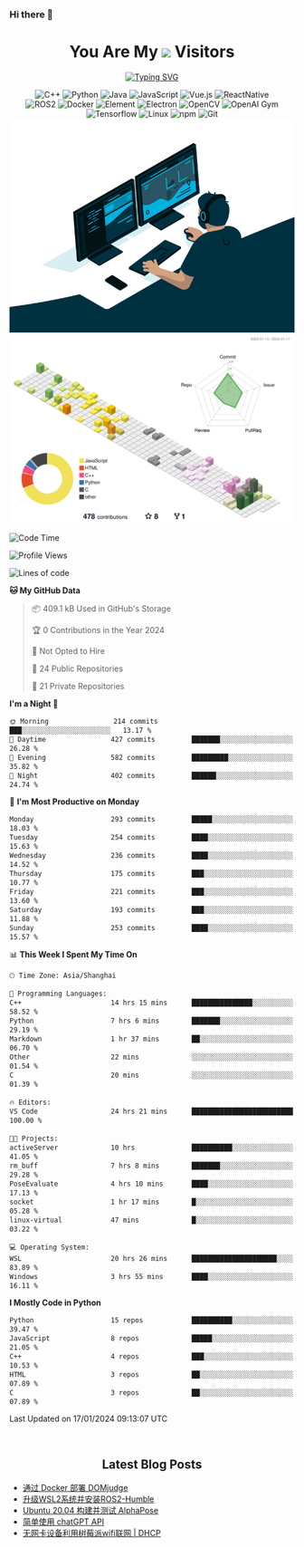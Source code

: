 ### Hi there 👋

<div align="center">
  <h1>
    You Are My <img src="https://profile-counter.glitch.me/fateryu/count.svg"> Visitors
  </h1>
  <!--<img align="center" src="https://github-readme-stats-git-masterrstaa-rickstaa.vercel.app/api?username=FaterYU&show_icons=true&count_private=true"/>-->

  <a href="https://git.io/typing-svg"><img src="https://readme-typing-svg.demolab.com?font=Fira+Code&pause=500&center=true&vCenter=true&random=false&width=435&lines=Talk+is+cheap.+Show+me+the+code." alt="Typing SVG" /></a>

  <img src="https://img.shields.io/badge/C++-512BD4?style=flat-square&logo=cplusplus&logoColor=ffffff" alt="C++">
  <img src="https://img.shields.io/badge/-Python-37A6AB?style=flat-square&logo=python&logoColor=ffffff" alt="Python">
  <img src="https://img.shields.io/badge/-Java-007396?style=flat-square&logo=java&logoColor=ffffff" alt="Java">
  <img src="https://img.shields.io/badge/JavaScript-F7DF1E?style=flat-square&logo=JavaScript&logoColor=ffffff" alt="JavaScript">
  <img src="https://img.shields.io/badge/-Vue.js-4FC08D?style=flat-square&logo=Vue.js&logoColor=ffffff" alt="Vue.js">
  <img src="https://img.shields.io/badge/ReactNative-813144?style=flat-square&logo=react&logoColor=ffffff" alt="ReactNative">
  </br>
  <img src="https://img.shields.io/badge/-ROS2-8DD6F9?style=flat-square&logo=ros&logoColor=ffffff" alt="ROS2">
  <img src="https://img.shields.io/badge/Docker-2496ED?style=flat-square&logo=docker&logoColor=ffffff" alt="Docker">
  <img src="https://img.shields.io/badge/-Element-02845A?style=flat-square&logo=electron&logoColor=ffffff" alt="Element">
  <img src="https://img.shields.io/badge/-Electron-002D71?style=flat-square&logo=element&logoColor=ffffff" alt="Electron">
  <img src="https://img.shields.io/badge/-OpenCV-361522?style=flat-square&logo=opencv&logoColor=ffffff" alt="OpenCV">
  <img src="https://img.shields.io/badge/-OpenAIGym-91302E?style=flat-square&logo=openaigym&logoColor=ffffff" alt="OpenAI Gym">
  </br>
  <img src="https://img.shields.io/badge/-Tensorflow-204366?style=flat-square&logo=tensorflow&logoColor=ffffff" alt="Tensorflow">
  <img src="https://img.shields.io/badge/-Linux-333333?style=flat-square&logo=linux&logoColor=white" alt="Linux">
  <img src="https://img.shields.io/badge/-NPM-CB3837?style=flat-square&logo=npm&logoColor=white" alt="npm">
  <img src="https://img.shields.io/badge/-Git-f05032?style=flat-square&logo=git&logoColor=white" alt="Git">
  </br>
  <img alt="GIF" src="./code.gif?raw=true" />
  </br>
  <!--<img src="https://github-readme-stats.vercel.app/api/top-langs/?username=fateryu&hide=HTML&langs_count=5">-->
  <img src="./profile-3d-contrib/profile-south-season-animate.svg">
  </br>
</div>

<!--START_SECTION:waka-->
![Code Time](http://img.shields.io/badge/Code%20Time-33%20hrs%2051%20mins-blue)

![Profile Views](http://img.shields.io/badge/Profile%20Views-6-blue)

![Lines of code](https://img.shields.io/badge/From%20Hello%20World%20I%27ve%20Written-13.8%20million%20lines%20of%20code-blue)

**🐱 My GitHub Data** 

> 📦 409.1 kB Used in GitHub's Storage 
 > 
> 🏆 0 Contributions in the Year 2024
 > 
> 🚫 Not Opted to Hire
 > 
> 📜 24 Public Repositories 
 > 
> 🔑 21 Private Repositories 
 > 
**I'm a Night 🦉** 

```text
🌞 Morning                214 commits         ███░░░░░░░░░░░░░░░░░░░░░░   13.17 % 
🌆 Daytime                427 commits         ███████░░░░░░░░░░░░░░░░░░   26.28 % 
🌃 Evening                582 commits         █████████░░░░░░░░░░░░░░░░   35.82 % 
🌙 Night                  402 commits         ██████░░░░░░░░░░░░░░░░░░░   24.74 % 
```
📅 **I'm Most Productive on Monday** 

```text
Monday                   293 commits         █████░░░░░░░░░░░░░░░░░░░░   18.03 % 
Tuesday                  254 commits         ████░░░░░░░░░░░░░░░░░░░░░   15.63 % 
Wednesday                236 commits         ████░░░░░░░░░░░░░░░░░░░░░   14.52 % 
Thursday                 175 commits         ███░░░░░░░░░░░░░░░░░░░░░░   10.77 % 
Friday                   221 commits         ███░░░░░░░░░░░░░░░░░░░░░░   13.60 % 
Saturday                 193 commits         ███░░░░░░░░░░░░░░░░░░░░░░   11.88 % 
Sunday                   253 commits         ████░░░░░░░░░░░░░░░░░░░░░   15.57 % 
```


📊 **This Week I Spent My Time On** 

```text
🕑︎ Time Zone: Asia/Shanghai

💬 Programming Languages: 
C++                      14 hrs 15 mins      ███████████████░░░░░░░░░░   58.52 % 
Python                   7 hrs 6 mins        ███████░░░░░░░░░░░░░░░░░░   29.19 % 
Markdown                 1 hr 37 mins        ██░░░░░░░░░░░░░░░░░░░░░░░   06.70 % 
Other                    22 mins             ░░░░░░░░░░░░░░░░░░░░░░░░░   01.54 % 
C                        20 mins             ░░░░░░░░░░░░░░░░░░░░░░░░░   01.39 % 

🔥 Editors: 
VS Code                  24 hrs 21 mins      █████████████████████████   100.00 % 

🐱‍💻 Projects: 
activeServer             10 hrs              ██████████░░░░░░░░░░░░░░░   41.05 % 
rm_buff                  7 hrs 8 mins        ███████░░░░░░░░░░░░░░░░░░   29.28 % 
PoseEvaluate             4 hrs 10 mins       ████░░░░░░░░░░░░░░░░░░░░░   17.13 % 
socket                   1 hr 17 mins        █░░░░░░░░░░░░░░░░░░░░░░░░   05.28 % 
linux-virtual            47 mins             █░░░░░░░░░░░░░░░░░░░░░░░░   03.22 % 

💻 Operating System: 
WSL                      20 hrs 26 mins      █████████████████████░░░░   83.89 % 
Windows                  3 hrs 55 mins       ████░░░░░░░░░░░░░░░░░░░░░   16.11 % 
```

**I Mostly Code in Python** 

```text
Python                   15 repos            ██████████░░░░░░░░░░░░░░░   39.47 % 
JavaScript               8 repos             █████░░░░░░░░░░░░░░░░░░░░   21.05 % 
C++                      4 repos             ███░░░░░░░░░░░░░░░░░░░░░░   10.53 % 
HTML                     3 repos             ██░░░░░░░░░░░░░░░░░░░░░░░   07.89 % 
C                        3 repos             ██░░░░░░░░░░░░░░░░░░░░░░░   07.89 % 
```




 Last Updated on 17/01/2024 09:13:07 UTC
<!--END_SECTION:waka-->

<div align="center">
  </br>
  <h2>
    Latest Blog Posts
  </h2>
</div>

<!-- BLOGPOSTS:START -->
- [通过 Docker 部署 DOMjudge](https://fater.top/record/domjudge-docker-config/)
- [升级WSL2系统并安装ROS2-Humble](https://fater.top/record/upgrade-wsl-system-install-ros2-humble/)
- [Ubuntu 20.04 构建并测试 AlphaPose](https://fater.top/usage/build-test-alphapose/)
- [简单使用 chatGPT API](https://fater.top/usage/use-chatgpt-api/)
- [无网卡设备利用树莓派wifi联网 | DHCP](https://fater.top/record/raspi-relay-wifi/)
<!-- BLOGPOSTS:END -->
